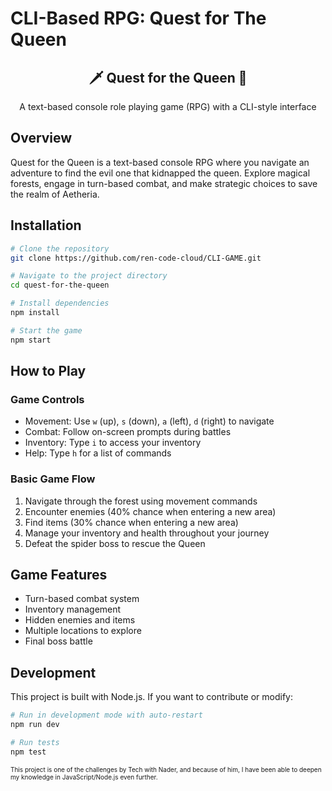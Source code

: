 # CLI-Based RPG: Quest for The Queen

<div align="center">
  <h2>🗡️ Quest for the Queen 👑</h2>
  <p>A text-based console role playing game (RPG) with a CLI-style interface</p>
</div>

## Overview

Quest for the Queen is a text-based console RPG where you navigate an adventure to find the evil one that kidnapped the queen. Explore magical forests, engage in turn-based combat, and make strategic choices to save the realm of Aetheria.

## Installation

```bash
# Clone the repository
git clone https://github.com/ren-code-cloud/CLI-GAME.git

# Navigate to the project directory
cd quest-for-the-queen

# Install dependencies
npm install

# Start the game
npm start
```

## How to Play

### Game Controls
- Movement: Use `w` (up), `s` (down), `a` (left), `d` (right) to navigate
- Combat: Follow on-screen prompts during battles
- Inventory: Type `i` to access your inventory
- Help: Type `h` for a list of commands

### Basic Game Flow
1. Navigate through the forest using movement commands
2. Encounter enemies (40% chance when entering a new area)
3. Find items (30% chance when entering a new area)
4. Manage your inventory and health throughout your journey
5. Defeat the spider boss to rescue the Queen

## Game Features
- Turn-based combat system
- Inventory management
- Hidden enemies and items
- Multiple locations to explore
- Final boss battle

## Development

This project is built with Node.js. If you want to contribute or modify:

```bash
# Run in development mode with auto-restart
npm run dev

# Run tests
npm test
```

<div>
  <p style="font-size: 10px;">This project is one of the challenges by Tech with Nader, and because of him, I have been able to deepen my knowledge in JavaScript/Node.js even further.</p>
</div>
